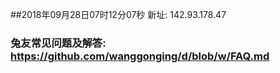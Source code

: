 ##2018年09月28日07时12分07秒 新址: 142.93.178.47
### 兔友常见问题及解答: https://github.com/wanggonging/d/blob/w/FAQ.md
